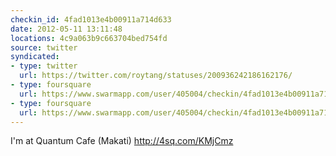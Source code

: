```yaml
---
checkin_id: 4fad1013e4b00911a714d633
date: 2012-05-11 13:11:48
locations: 4c9a063b9c663704bed754fd
source: twitter
syndicated:
- type: twitter
  url: https://twitter.com/roytang/statuses/200936242186162176/
- type: foursquare
  url: https://www.swarmapp.com/user/405004/checkin/4fad1013e4b00911a714d633?s=V2MUhjcxHyTv4wOfQnA3Ah23WD0&ref=tw
- type: foursquare
  url: https://www.swarmapp.com/user/405004/checkin/4fad1013e4b00911a714d633?s=V2MUhjcxHyTv4wOfQnA3Ah23WD0&ref=tw
---
```


I'm at Quantum Cafe (Makati) http://4sq.com/KMjCmz